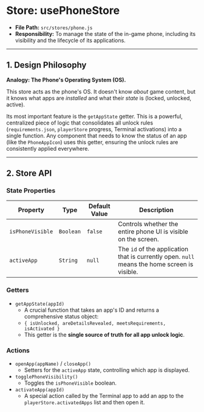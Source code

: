 # Store: usePhoneStore

- **File Path:** `src/stores/phone.js`
- **Responsibility:** To manage the state of the in-game phone, including its visibility and the lifecycle of its applications.

---

## 1. Design Philosophy

**Analogy: The Phone's Operating System (OS).**

This store acts as the phone's OS. It doesn't know *about* game content, but it knows what apps are *installed* and what their *state* is (locked, unlocked, active).

Its most important feature is the `getAppState` getter. This is a powerful, centralized piece of logic that consolidates all unlock rules (`requirements.json`, `playerStore` progress, Terminal activations) into a single function. Any component that needs to know the status of an app (like the `PhoneAppIcon`) uses this getter, ensuring the unlock rules are consistently applied everywhere.

---

## 2. Store API

### State Properties

| Property           | Type     | Default Value | Description                                                         |
| ------------------ | -------- | ------------- | ------------------------------------------------------------------- |
| `isPhoneVisible`   | `Boolean`| `false`       | Controls whether the entire phone UI is visible on the screen.      |
| `activeApp`        | `String` | `null`        | The `id` of the application that is currently open. `null` means the home screen is visible. |

### Getters

-   `getAppState(appId)`
    -   A crucial function that takes an app's ID and returns a comprehensive status object:
    -   `{ isUnlocked, areDetailsRevealed, meetsRequirements, isActivated }`
    -   This getter is the **single source of truth for all app unlock logic**.

### Actions

-   `openApp(appName)` / `closeApp()`
    -   Setters for the `activeApp` state, controlling which app is displayed.
-   `togglePhoneVisibility()`
    -   Toggles the `isPhoneVisible` boolean.
-   `activateApp(appId)`
    -   A special action called by the Terminal app to add an app to the `playerStore.activatedApps` list and then open it.
